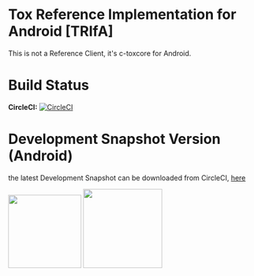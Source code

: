 # Tox Reference Implementation for Android [TRIfA]

This is not a Reference Client, it's c-toxcore for Android.

Build Status
=
**CircleCI:** [![CircleCI](https://circleci.com/gh/zoff99/ToxAndroidRefImpl/tree/zoff99%2Fdev003.png?style=badge)](https://circleci.com/gh/zoff99/ToxAndroidRefImpl)


Development Snapshot Version (Android)
=
the latest Development Snapshot can be downloaded from CircleCI, [here](https://circleci.com/api/v1/project/zoff99/ToxAndroidRefImpl/latest/artifacts/0/$CIRCLE_ARTIFACTS/ToxAndroidRefImpl.apk?filter=successful&branch=zoff99%2Fdev003)


<img src="https://circleci.com/api/v1/project/zoff99/ToxAndroidRefImpl/latest/artifacts/0/$CIRCLE_ARTIFACTS/capture_app_running_2.png?filter=successful&branch=zoff99%2Fdev003" width="148">


<img src="http://i.imgur.com/QM3uviW.png" width="160">
